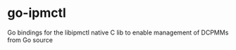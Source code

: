 # go-ipmctl
Go bindings for the libipmctl native C lib to enable management of DCPMMs from Go source 

